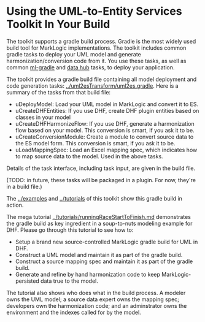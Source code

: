 # Using the UML-to-Entity Services Toolkit In Your Build

The toolkit supports a gradle build process. Gradle is the most widely used build tool for MarkLogic implementations. 
The toolkit includes common gradle tasks to deploy your UML model and generate harmonization/conversion code from it. You use these tasks, as well as common [ml-gradle](https://github.com/marklogic-community/ml-gradle/wiki) and [data hub](https://marklogic.github.io/marklogic-data-hub/refs/gradle-tasks/) tasks, to deploy your application.

The toolkit provides a gradle build file containing all model deployment and code generation tasks: [../uml2esTransform/uml2es.gradle](../uml2esTransform/uml2es.gradle). Here is a summary of the tasks from that build file:

- uDeployModel: Load your UML model in MarkLogic and convert it to ES.
- uCreateDHFEntities: If you use DHF, create DHF plugin entities based on classes in your model
- uCreateDHFHarmonizeFlow: If you use DHF, generate a harmonization flow based on your model. This conversion is smart, if you ask it to be.
- uCreateConversionModule: Create a module to convert source data to the ES model form. This conversion is smart, if you ask it to be.
- uLoadMappingSpec: Load an Excel mapping spec, which indicates how to map source data to the model. Used in the above tasks.

Details of the task interface, including task input, are given in the build file.

(TODO: in future, these tasks will be packaged in a plugin. For now, they're in a build file.)

The [../examples](../examples) and [../tutorials](../tutorials) of this toolkit show this gradle build in action. 

The mega tutorial [../tutorials/runningRaceStartToFinish.md](../tutorials/runningRaceStartToFinish.md) demonstrates the gradle build as key ingredient in a soup-to-nuts modeling example for DHF. Please go through this tutorial to see how to:

- Setup a brand new source-controlled MarkLogic gradle build for UML in DHF.
- Construct a UML model and maintain it as part of the gradle build. 
- Construct a source mapping spec and maintain it as part of the gradle build.
- Generate and refine by hand harmonization code to keep MarkLogic-persisted data true to the model. 

The tutorial also shows who does what in the build process. A modeler owns the UML model; a source data expert owns the mapping spec; developers own the harmonization code; and an adminstrator owns the environment and the indexes called for by the model. 